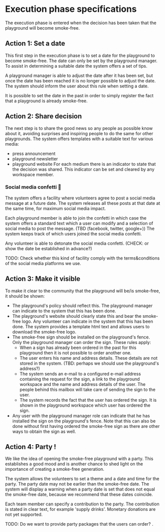 # Execution phase specifications

The execution phase is entered when the decision has been taken that the playground will become smoke-free.

## Action 1: Set a date
This first step in the execution phase is to set a date for the playground to become smoke-free. The date
can only be set by the playground manager.
To assist in determining a suitable date the system offers a set of tips.

A playground manager is able to adjust the date after it has been set, but once the date has been reached
it is no longer possible to adjust the date. The system should inform the user about this rule when setting
a date.

It is possible to set the date in the past in order to simply register the fact that a playground is already
smoke-free.

## Action 2: Share decision
The next step is to share the good news so any people as possible know about it, avoiding surprises and
inspiring people to do the same for other playgrounds.
The system offers templates with a suitable text for various media:
- press announcement
- playground newsletter
- playground website
For each medium there is an indicator to state that the decision was shared. This indicator can be set and cleared by
any workspace member.

### Social media confetti 🎉 
The system offers a facility where volunteers agree to post a social media message at a future date. The system releases
all these posts at that date at the same time, for maximum social media impact.

Each playground member is able to join the confetti in which case the system offers a standard text which a user can modify
and a selection of social media to post the message. (TBD (facebook, twitter, google+))
The system keeps track of which users joined the social media confetti.

Any volunteer is able to detonate the social media confetti. (CHECK: or show the date be established in advance?)

TODO: Check whether this kind of facility comply with the terms&conditions of the social media platforms we use.

## Action 3: Make it visible
To make it clear to the community that the playground will be/is smoke-free, it should be shown:
- The playground's policy should reflect this. The playground manager can indicate to the system that this has been done.
- The playground's website should clearly state this and bear the smoke-free logo. Any volunteer can indicate
in the system that this has been done. The system provides a template html text and allows users to download
the smoke-free logo.
- The smoke-free sign should be installed on the playground's fence. Only the playground manager can order the sign. These rules apply:
  - When a sign has already been ordered in the past for this playground then it is not possible to order
another one.
  - The user enters his name and address details. These details are not stored in the system. (TBD: perhaps we should use the playground's address?)
  - The system sends an e-mail to a configured e-mail address containing the request for the sign, a link to the
playground workspace and the name and address details of the user. The people behind this mailbox will take
care of sending the sign to the user.
  - The system records the fact that the user has ordered the sign. It is shown in the playground workspace which
user has ordered the sign.
 - Any user with the playground manager role can indicate that he has installed the sign on the playground's fence. Note that this can
 also be done without first having ordered the smoke-free sign as there are other ways to obtain the sign as well.

## Action 4: Party !
We like the idea of opening the smoke-free playground with a party. This establishes a good mood and is another
chance to shed light on the importance of creating a smoke-free generation.

The system allows the volunteers to set a theme and a date and time for the party. The party date may not be earlier than
the smoke-free date. The system will display a warning when a party date is set that does not equal the smoke-free date, because
we recommend that these dates coincide.

Each team member can specify a contribution to the party. The contribution is stated in clear text, for example 'supply drinks'.
Monetary donations are not yet supported.

TODO: Do we want to provide party packages that the users can order?
.
